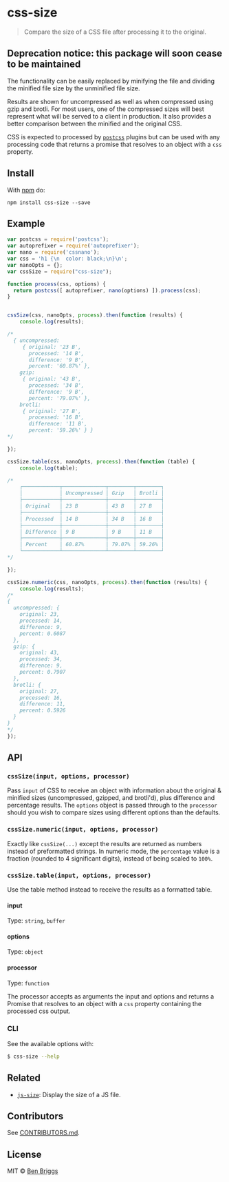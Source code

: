 # css-size

> Compare the size of a CSS file after processing it to the original.

## Deprecation notice: this package will soon cease to be maintained

The functionality can be easily replaced by minifying the file and dividing
the minified file size by the unminified file size.


Results are shown for uncompressed as well as when compressed using gzip
and brotli. For most users, one of the compressed sizes will best
represent what will be served to a client in production. It also
provides a better comparison between the minified and the original CSS.

CSS is expected to processed by [`postcss`] plugins but can be used with
any processing code that returns a promise that resolves to an object
with a `css` property.


## Install

With [npm](https://npmjs.org/package/css-size) do:

```
npm install css-size --save
```


## Example

```js
var postcss = require('postcss');
var autoprefixer = require('autoprefixer');
var nano = require('cssnano');
var css = 'h1 {\n  color: black;\n}\n';
var nanoOpts = {};
var cssSize = require("css-size");

function process(css, options) {
  return postcss([ autoprefixer, nano(options) ]).process(css);
}


cssSize(css, nanoOpts, process).then(function (results) {
    console.log(results);

/*
  { uncompressed:
     { original: '23 B',
       processed: '14 B',
       difference: '9 B',
       percent: '60.87%' },
    gzip:
     { original: '43 B',
       processed: '34 B',
       difference: '9 B',
       percent: '79.07%' },
    brotli:
     { original: '27 B',
       processed: '16 B',
       difference: '11 B',
       percent: '59.26%' } }
*/

});

cssSize.table(css, nanoOpts, process).then(function (table) {
    console.log(table);

/*
    ┌────────────┬──────────────┬────────┬────────┐
    │            │ Uncompressed │ Gzip   │ Brotli │
    ├────────────┼──────────────┼────────┼────────┤
    │ Original   │ 23 B         │ 43 B   │ 27 B   │
    ├────────────┼──────────────┼────────┼────────┤
    │ Processed  │ 14 B         │ 34 B   │ 16 B   │
    ├────────────┼──────────────┼────────┼────────┤
    │ Difference │ 9 B          │ 9 B    │ 11 B   │
    ├────────────┼──────────────┼────────┼────────┤
    │ Percent    │ 60.87%       │ 79.07% │ 59.26% │
    └────────────┴──────────────┴────────┴────────┘
*/

});

cssSize.numeric(css, nanoOpts, process).then(function (results) {
    console.log(results);
/*
{
  uncompressed: {
    original: 23,
    processed: 14,
    difference: 9,
    percent: 0.6087
  },
  gzip: {
    original: 43,
    processed: 34,
    difference: 9,
    percent: 0.7907
  },
  brotli: {
    original: 27,
    processed: 16,
    difference: 11,
    percent: 0.5926
  }
}
*/
});
```


## API

### `cssSize(input, options, processor)`

Pass `input` of CSS to receive an object with information about the
original & minified sizes (uncompressed, gzipped, and brotli'd), plus
difference and percentage results. The `options` object is passed
through to the `processor` should you wish to compare sizes using
different options than the defaults.

### `cssSize.numeric(input, options, processor)`

Exactly like `cssSize(...)` except the results are returned as numbers
instead of preformatted strings. In numeric mode, the `percentage` value is a
fraction (rounded to 4 significant digits), instead of being scaled to `100%`.

### `cssSize.table(input, options, processor)`

Use the table method instead to receive the results as a formatted table.

#### input

Type: `string`, `buffer`

#### options

Type: `object`

#### processor

Type: `function`

The processor accepts as arguments the input and options and returns a
Promise that resolves to an object with a `css` property containing the
processed css output.


### CLI

See the available options with:

```sh
$ css-size --help
```


## Related

* [`js-size`]: Display the size of a JS file.

## Contributors

See [CONTRIBUTORS.md](https://github.com/cssnano/cssnano/blob/master/CONTRIBUTORS.md).


## License

MIT © [Ben Briggs](http://beneb.info)

[`postcss`]:   https://github.com/postcss/postcss
[`js-size`]:   https://github.com/lukekarrys/js-size
